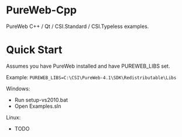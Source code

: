 PureWeb-Cpp
===========

PureWeb C++ / Qt / CSI.Standard / CSI.Typeless examples.

Quick Start
===========

Assumes you have PureWeb installed and have PUREWEB_LIBS set. 

Example: `PUREWEB_LIBS=C:\CSI\PureWeb-4.1\SDK\Redistributable\Libs`

Windows: 

* Run setup-vs2010.bat
* Open Examples.sln

Linux:
* TODO
